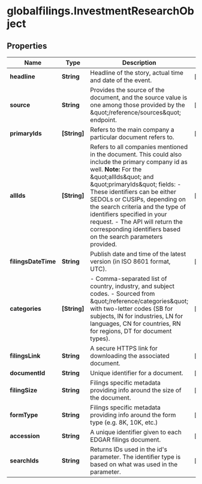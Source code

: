 # globalfilings.InvestmentResearchObject

## Properties

Name | Type | Description | Notes
------------ | ------------- | ------------- | -------------
**headline** | **String** | Headline of the story, actual time and date of the event. | [optional] 
**source** | **String** | Provides the source of the document, and the source value is one among those provided by the \&quot;/reference/sources\&quot; endpoint. | [optional] 
**primaryIds** | **[String]** | Refers to the main company a particular document refers to. | [optional] 
**allIds** | **[String]** | Refers to all companies mentioned in the document. This could also include the primary company id as well.   **Note:** For the \&quot;allIds\&quot; and \&quot;primaryIds\&quot; fields:   - These identifiers can be either SEDOLs or CUSIPs, depending on the search criteria and the type of identifiers specified in your request.   - The API will return the corresponding identifiers based on the search parameters provided. | [optional] 
**filingsDateTime** | **String** | Publish date and time of the latest version (in ISO 8601 format, UTC). | [optional] 
**categories** | **[String]** | - Comma-separated list of country, industry, and subject codes. - Sourced from \&quot;/reference/categories\&quot; with two-letter codes (SB for subjects, IN for industries, LN for languages, CN for countries, RN for regions, DT for document types). | [optional] 
**filingsLink** | **String** | A secure HTTPS link for downloading the associated document. | [optional] 
**documentId** | **String** | Unique identifier for a document. | [optional] 
**filingSize** | **String** | Filings specific metadata providing info around the size of the document. | [optional] 
**formType** | **String** | Filings specific metadata providing info around the form type (e.g. 8K, 10K, etc.) | [optional] 
**accession** | **String** | A unique identifier given to each EDGAR filings document. | [optional] 
**searchIds** | **String** | Returns IDs used in the id&#39;s parameter. The identifier type is based on what was used in the parameter. | [optional] 


